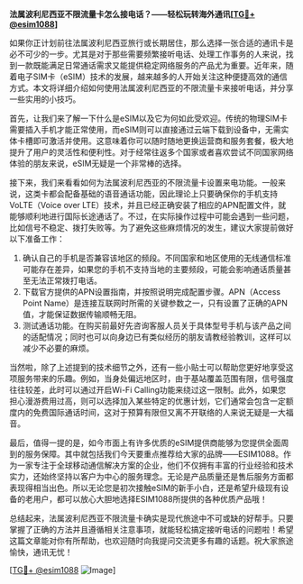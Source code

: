 **法属波利尼西亚不限流量卡怎么接电话？——轻松玩转海外通讯[[TG💪+ @esim1088](https://t.me/s/esim1088)]**

如果你正计划前往法属波利尼西亚旅行或长期居住，那么选择一张合适的通讯卡是必不可少的一步。尤其是对于那些需要频繁接听电话、处理工作事务的人来说，找到一款既能满足日常通话需求又能提供稳定网络服务的产品尤为重要。近年来，随着电子SIM卡（eSIM）技术的发展，越来越多的人开始关注这种便捷高效的通信方式。本文将详细介绍如何使用法属波利尼西亚的不限流量卡来接听电话，并分享一些实用的小技巧。

首先，让我们来了解一下什么是eSIM以及它为何如此受欢迎。传统的物理SIM卡需要插入手机才能正常使用，而eSIM则可以直接通过云端下载到设备中，无需实体卡槽即可激活并使用。这意味着你可以随时随地更换运营商和服务套餐，极大地提升了用户的灵活性和便利性。对于经常往返多个国家或者喜欢尝试不同国家网络体验的朋友来说，eSIM无疑是一个非常棒的选择。

接下来，我们来看看如何为法属波利尼西亚的不限流量卡设置来电功能。一般来说，这类卡都会配备基础的语音通话功能，因此理论上只要确保你的手机支持VoLTE（Voice over LTE）技术，并且已经正确安装了相应的APN配置文件，就能够顺利地进行国际长途通话了。不过，在实际操作过程中可能会遇到一些问题，比如信号不稳定、拨打失败等。为了避免这些麻烦情况的发生，建议大家提前做好以下准备工作：

1. 确认自己的手机是否兼容该地区的频段。不同国家和地区使用的无线通信标准可能存在差异，如果您的手机不支持当地的主要频段，可能会影响通话质量甚至无法正常拨打电话。
2. 下载官方提供的APN设置指南，并按照说明完成配置步骤。APN（Access Point Name）是连接互联网时所需的关键参数之一，只有设置了正确的APN值，才能保证数据传输顺畅无阻。
3. 测试通话功能。在购买前最好先咨询客服人员关于具体型号手机与该产品之间的适配情况；同时也可以向身边已有类似经历的朋友请教经验教训，这样可以减少不必要的麻烦。

当然啦，除了上述提到的技术细节之外，还有一些小贴士可以帮助您更好地享受这项服务带来的乐趣。例如，当身处偏远地区时，由于基站覆盖范围有限，信号强度往往较差，此时可以通过开启Wi-Fi Calling功能来绕过这一限制。此外，如果您担心漫游费用过高，则可以选择加入某些特定的优惠计划，它们通常会包含一定额度内的免费国际通话时间，这对于预算有限但又离不开联络的人来说无疑是一大福音。

最后，值得一提的是，如今市面上有许多优质的eSIM提供商能够为您提供全面周到的服务保障。其中就包括我们今天要重点推荐给大家的品牌——ESIM1088。作为一家专注于全球移动通信解决方案的企业，他们不仅拥有丰富的行业经验和技术实力，还始终坚持以客户为中心的服务理念。无论是产品质量还是售后服务方面都表现得相当出色。所以无论您是初次接触eSIM的新手小白，还是希望升级现有设备的老用户，都可以放心大胆地选择ESIM1088所提供的各种优质产品哦！

总结起来，法属波利尼西亚不限流量卡确实是现代旅途中不可或缺的好帮手。只要掌握了正确的方法并且遵循相关注意事项，就能轻松搞定接听电话的问题啦！希望这篇文章能对你有所帮助，也欢迎随时向我提问交流更多有趣的话题。祝大家旅途愉快，通讯无忧！

[[TG💪+ @esim1088](https://t.me/s/esim1088) ![Image](https://i.postimg.cc/4NQfJmqS/Snipaste-2025-05-13-00-14-12.png)]